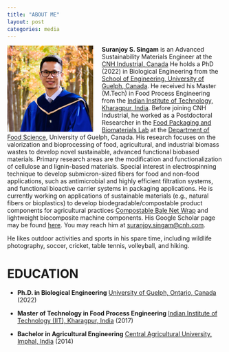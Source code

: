 ```yaml
---
title: "ABOUT ME"
layout: post
categories: media
---
```


 <img align="left" width="200" src="/File/Profile.jpg" style="margin-right: 20px;">


**Suranjoy S. Singam** is an Advanced Sustainability Materials Engineer at the [CNH Industrial, Canada](https://www.cnh.com/) He holds a PhD (2022) in Biological Engineering from the [School of Engineering, University of Guelph, Canada](https://www.uoguelph.ca/). He received his Master (M.Tech) in Food Process Engineering from the [Indian Institute of Technology, Kharagpur, India](https://iitkgp.ac.in). Before joining CNH Industrial, he worked as a Postdoctoral Researcher in the [Food Packaging and Biomaterials Lab](https://www.uoguelph.ca/foodscience/people/loong-tak-lim) at the [Department of Food Science](https://www.uoguelph.ca/foodscience/), University of Guelph, Canada. His research focuses on the valorization and bioprocessing of food, agricultural, and industrial biomass wastes to develop novel sustainable, advanced functional biobased materials. Primary research areas are the modification and functionalization of cellulose and lignin-based materials. Special interest in electrospinning technique to develop submicron-sized fibers for food and non-food applications, such as antimicrobial and highly efficient filtration systems, and functional bioactive carrier systems in packaging applications. He is currently working on applications of sustainable materials (e.g., natural fibers or bioplastics) to develop biodegradable/compostable product components for agricultural practices [Compostable Bale Net Wrap](https://media.cnh.com/north-america/cnh/cnh-invests-in-ecofriendly-bale-storage-innovator-nature-s-net-wrap/s/1f725361-ccb2-45df-a4f0-a67e7f9ed893) and lightweight biocomposite machine components. His Google Scholar page may be found [here](https://scholar.google.com/citations?user=QLhj2j4AAAAJ&hl=en). You may reach him at suranjoy.singam@cnh.com. 

He likes outdoor activities and sports in his spare time, including wildlife photography, soccer, cricket, table tennis, volleyball, and hiking.



# EDUCATION

- **Ph.D. in Biological Engineering**
  [University of Guelph, Ontario, Canada](https://www.uoguelph.ca/)
  (2022)

- **Master of Technology in Food Process Engineering**
  [Indian Institute of Technology (IIT), Kharagpur, India](https://www.iitkgp.ac.in/)
  (2017)

- **Bachelor in Agricultural Engineering**
  [Central Agricultural University, Imphal, India](https://caephtcau.nic.in/)
  (2014)


 
